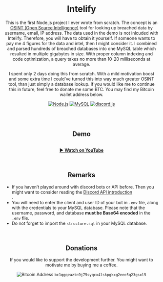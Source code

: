 <h1 align="center">Intelify</h1>
<div>
	<p align="center">This is the first Node.js project I ever wrote from scratch. The concept is an <a href="https://en.wikipedia.org/wiki/Open-source_intelligence">OSINT (Open Source Intelligence)</a> tool for looking up breached data by username, email, IP address. The data used in the demo is not inlcuded with Intelify. Therefore, you will have to obtain it yourself. If someone wants to pay me 4 figures for the data and intel, then I might consider it. I combined and parsed hundreds of breached databases into one MySQL table which resulted in multiple gigabytes in size. With proper column indexing and code optimization, a query takes no more than 10-20 milliseconds at average.</p>
	<p align="center">I spent only 2 days doing this from scratch. With a mild motivation boost and some extra time I could’ve turned this into way much greater OSINT tool, than just simply a database lookup. If you would like me to continue this in future, feel free to donate me some BTC. You may find my Bitcoin wallet address below.</p>
 	<p align="center">
		<a href="https://nodejs.org/"><img src="https://img.shields.io/badge/language-Node%2Ejs-6cc24a" alt="Node.js" /></a>
		<a href="https://www.mysql.com/"><img src="https://img.shields.io/badge/database-MySQL-00758F" alt="MySQL" /></a>
		<a href="https://github.com/discordjs/discord.js"><img src="https://img.shields.io/badge/dependency-discord%2Ejs-7289da" alt="discord.js" /></a>
	</p>
</div>
<br />
<br />
<h2 align="center">Demo</h2>
<p align="center"><a href="https://www.youtube.com/watch?v=xQX1TlZ1V6I"><img src="https://i.imgur.com/U6HmMRq.jpg" alt=""Intelify" Discord OSINT tool demo 2022-11-20" /></a></p>
<p align="center"><a href="https://www.youtube.com/watch?v=xQX1TlZ1V6I">&#x25b6;&#xfe0f; <strong>Watch on YouTube</strong></a></p>
<br />
<h2 align="center">Remarks</h2>
<ul>
	<li>If you haven’t played around with discord bots or API before. Then you might want to consider reading the <a href="https://discord.com/developers/docs/getting-started">Discord API introduction</a></li>.
	<li>You will need to enter the client and user ID of your bot in <code>.env</code> file, along with the credentials to your MySQL database. Please note that the username, password, and database <strong>must be Base64 encoded</strong> in the <code>.env</code> file.</li>
	<li>Do not forget to import the <code>structure.sql</code> in your MySQL database.</li>
</ul>
<br />
<h2 align="center">Donations</h2>
<p align="center">If you would like to support the development further. You might want to motivate me by buying me a coffee.</p>
<p align="center"><img src="https://i.imgur.com/K7uTfHJ.png" alt="Bitcoin Address"> <code>bc1qgqeaztn9j75syqcx4lskpgkxg2eee5q23gsxl5</code></p>
